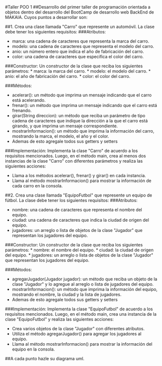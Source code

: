#Taller POO 1
##Desarrollo del primer taller de programación orientada a objetos dentro del desarrollo del BootCamp de desarrollo web BackEnd de MAKAIA. Cuyos puntos a desarrollar son:

##1. Crea una clase llamada "Carro" que represente un automóvil. La clase debe tener los siguientes requisitos:
###Atributos:
  * marca: una cadena de caracteres que representa la marca del carro.
  * modelo: una cadena de caracteres que representa el modelo del carro.
  * anio: un número entero que indica el año de fabricación del carro.
  * color: una cadena de caracteres que especifica el color del carro.

###Constructor:
  Un constructor de la clase que reciba los siguientes parámetros:
    * marca: la marca del carro.
    * modelo: el modelo del carro.
    * anio: el año de fabricación del carro.
    * color: el color del carro.
    
###Métodos:
  * acelerar(): un método que imprima un mensaje indicando que el carro está acelerando.
  * frenar(): un método que imprima un mensaje indicando que el carro está frenando.
  * girar(String direccion): un método que reciba un parámetro de tipo cadena de caracteres que indique la dirección a la que el carro está girando, y que imprima un mensaje correspondiente.
  * mostrarInformacion(): un método que imprima la información del carro, mostrando la marca, el modelo, el año y el color.
  * Ademas de esto agregale todos sus getters y setters

###Implementación:
  Implementa la clase "Carro" de acuerdo a los requisitos mencionados. Luego, en el método main, crea al menos dos instancias de la clase "Carro" con diferentes parámetros y realiza las siguientes acciones:
  * Llama a los métodos acelerar(), frenar() y girar() en cada instancia.
  * Llama al método mostrarInformacion() para mostrar la información de cada carro en la consola.

##2. Crea una clase llamada "EquipoFutbol" que represente un equipo de fútbol. La clase debe tener los siguientes requisitos:
###Atributos:
  * nombre: una cadena de caracteres que representa el nombre del equipo.
  * ciudad: una cadena de caracteres que indica la ciudad de origen del equipo.
  * jugadores: un arreglo o lista de objetos de la clase "Jugador" que representan los jugadores del equipo.

###Constructor:
  Un constructor de la clase que reciba los siguientes parámetros:
    * nombre: el nombre del equipo.
    * ciudad: la ciudad de origen del equipo.
    * jugadores: un arreglo o lista de objetos de la clase "Jugador" que representan los jugadores del equipo.
    
###Métodos:
  * agregarJugador(Jugador jugador): un método que reciba un objeto de la clase "Jugador" y lo agregue al arreglo o lista de jugadores del equipo.
  * mostrarInformacion(): un método que imprima la información del equipo, mostrando el nombre, la ciudad y la lista de jugadores.
  * Ademas de esto agregale todos sus getters y setters

###Implementación:
  Implementa la clase "EquipoFutbol" de acuerdo a los requisitos mencionados. Luego, en el método main, crea una instancia de la clase "EquipoFutbol" y realiza las siguientes acciones:
  * Crea varios objetos de la clase "Jugador" con diferentes atributos.
  * Utiliza el método agregarJugador() para agregar los jugadores al equipo.
  * Llama al método mostrarInformacion() para mostrar la información del equipo en la consola.

##A cada punto hazle su diagrama uml.
